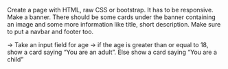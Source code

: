 Create a page with HTML, raw CSS or bootstrap. It has to be responsive. Make a banner. There should be some cards under the banner containing an image and some more information like title, short description. Make sure to put a navbar and footer too. 


-> Take an input field for age
-> if the age is greater than or equal to 18, show a card saying “You are an adult”. Else show a card saying “You are a child”
